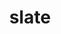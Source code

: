 ---
title: "slate"
layout: cache
categories: [package, develop-2024-03-03]
meta: {"versions": ["2023.08.25"], "compilers": ["cce@=15.0.1", "gcc@=10.3.0", "gcc@=11.4.0", "gcc@=9.4.0", "oneapi@=2024.0.0"], "oss": ["rhel8", "sle_hpc15", "ubuntu20.04", "ubuntu22.04"], "platforms": ["linux"], "targets": ["neoverse_v1", "neoverse_v2", "ppc64le", "x86_64_v3", "x86_64_v4", "zen4"], "stacks": ["e4s", "e4s-cray-rhel", "e4s-cray-sles", "e4s-neoverse-v2", "e4s-neoverse_v1", "e4s-oneapi", "e4s-power", "root"], "num_specs": 14, "num_specs_by_stack": {"e4s-cray-rhel": 1, "root": 14, "e4s-cray-sles": 1, "e4s-power": 2, "e4s-neoverse_v1": 4, "e4s-neoverse-v2": 4, "e4s": 1, "e4s-oneapi": 1}}
spec_details: [{"hash": "rgnadtdjl4g7oz3aze223cknfk5jlkcz", "compiler": "cce@=15.0.1", "versions": ["2023.08.25"], "os": "rhel8", "platform": "linux", "target": "zen4", "variants": ["build_system=cmake", "build_type=Release", "~cuda", "generator=make", "~ipo", "+mpi", "+openmp", "~rocm", "+shared", "~sycl"], "stacks": ["e4s-cray-rhel", "root"], "size": "-", "tarball": "https://binaries.spack.io/releases/develop-2024-03-03/build_cache/linux-rhel8-zen4/cce-15.0.1/slate-2023.08.25/linux-rhel8-zen4-cce-15.0.1-slate-2023.08.25-rgnadtdjl4g7oz3aze223cknfk5jlkcz.spack"}, {"hash": "ns4xcjr33n3agkpmn2yqz3bfw6i5f3il", "compiler": "gcc@=10.3.0", "versions": ["2023.08.25"], "os": "sle_hpc15", "platform": "linux", "target": "x86_64_v4", "variants": ["build_system=cmake", "build_type=Release", "~cuda", "generator=make", "~ipo", "+mpi", "+openmp", "~rocm", "+shared", "~sycl"], "stacks": ["e4s-cray-sles", "root"], "size": "-", "tarball": "https://binaries.spack.io/releases/develop-2024-03-03/build_cache/linux-sle_hpc15-x86_64_v4/gcc-10.3.0/slate-2023.08.25/linux-sle_hpc15-x86_64_v4-gcc-10.3.0-slate-2023.08.25-ns4xcjr33n3agkpmn2yqz3bfw6i5f3il.spack"}, {"hash": "l7evrgwq7wyu6lvsqgko6igwrb5lbm2u", "compiler": "gcc@=9.4.0", "versions": ["2023.08.25"], "os": "ubuntu20.04", "platform": "linux", "target": "ppc64le", "variants": ["build_system=cmake", "build_type=Release", "~cuda", "generator=make", "~ipo", "+mpi", "+openmp", "~rocm", "+shared", "~sycl"], "stacks": ["e4s-power", "root"], "size": "-", "tarball": "https://binaries.spack.io/releases/develop-2024-03-03/build_cache/linux-ubuntu20.04-ppc64le/gcc-9.4.0/slate-2023.08.25/linux-ubuntu20.04-ppc64le-gcc-9.4.0-slate-2023.08.25-l7evrgwq7wyu6lvsqgko6igwrb5lbm2u.spack"}, {"hash": "dglpwtwufdazekmxmfmq2wbrwivjmldy", "compiler": "gcc@=9.4.0", "versions": ["2023.08.25"], "os": "ubuntu20.04", "platform": "linux", "target": "ppc64le", "variants": ["build_system=cmake", "build_type=Release", "+cuda", "cuda_arch=70", "generator=make", "~ipo", "+mpi", "+openmp", "~rocm", "+shared", "~sycl"], "stacks": ["e4s-power", "root"], "size": "-", "tarball": "https://binaries.spack.io/releases/develop-2024-03-03/build_cache/linux-ubuntu20.04-ppc64le/gcc-9.4.0/slate-2023.08.25/linux-ubuntu20.04-ppc64le-gcc-9.4.0-slate-2023.08.25-dglpwtwufdazekmxmfmq2wbrwivjmldy.spack"}, {"hash": "lrqbno4yanc6hogzye5w3lv53qmo7yig", "compiler": "gcc@=11.4.0", "versions": ["2023.08.25"], "os": "ubuntu22.04", "platform": "linux", "target": "neoverse_v1", "variants": ["build_system=cmake", "build_type=Release", "+cuda", "cuda_arch=75", "generator=make", "~ipo", "+mpi", "+openmp", "~rocm", "+shared", "~sycl"], "stacks": ["e4s-neoverse_v1", "root"], "size": "-", "tarball": "https://binaries.spack.io/releases/develop-2024-03-03/build_cache/linux-ubuntu22.04-neoverse_v1/gcc-11.4.0/slate-2023.08.25/linux-ubuntu22.04-neoverse_v1-gcc-11.4.0-slate-2023.08.25-lrqbno4yanc6hogzye5w3lv53qmo7yig.spack"}, {"hash": "tdyddk2ehqxbzx53lltydtix2h3ous5b", "compiler": "gcc@=11.4.0", "versions": ["2023.08.25"], "os": "ubuntu22.04", "platform": "linux", "target": "neoverse_v1", "variants": ["build_system=cmake", "build_type=Release", "+cuda", "cuda_arch=90", "generator=make", "~ipo", "+mpi", "+openmp", "~rocm", "+shared", "~sycl"], "stacks": ["e4s-neoverse_v1", "root"], "size": "-", "tarball": "https://binaries.spack.io/releases/develop-2024-03-03/build_cache/linux-ubuntu22.04-neoverse_v1/gcc-11.4.0/slate-2023.08.25/linux-ubuntu22.04-neoverse_v1-gcc-11.4.0-slate-2023.08.25-tdyddk2ehqxbzx53lltydtix2h3ous5b.spack"}, {"hash": "l7lrcqz2rr6x377fo5d3vbnrb54sbgei", "compiler": "gcc@=11.4.0", "versions": ["2023.08.25"], "os": "ubuntu22.04", "platform": "linux", "target": "neoverse_v1", "variants": ["build_system=cmake", "build_type=Release", "+cuda", "cuda_arch=80", "generator=make", "~ipo", "+mpi", "+openmp", "~rocm", "+shared", "~sycl"], "stacks": ["e4s-neoverse_v1", "root"], "size": "-", "tarball": "https://binaries.spack.io/releases/develop-2024-03-03/build_cache/linux-ubuntu22.04-neoverse_v1/gcc-11.4.0/slate-2023.08.25/linux-ubuntu22.04-neoverse_v1-gcc-11.4.0-slate-2023.08.25-l7lrcqz2rr6x377fo5d3vbnrb54sbgei.spack"}, {"hash": "lb3e7rrhx2opghyomre44nvk5f37h263", "compiler": "gcc@=11.4.0", "versions": ["2023.08.25"], "os": "ubuntu22.04", "platform": "linux", "target": "neoverse_v1", "variants": ["build_system=cmake", "build_type=Release", "~cuda", "generator=make", "~ipo", "+mpi", "+openmp", "~rocm", "+shared", "~sycl"], "stacks": ["e4s-neoverse_v1", "root"], "size": "-", "tarball": "https://binaries.spack.io/releases/develop-2024-03-03/build_cache/linux-ubuntu22.04-neoverse_v1/gcc-11.4.0/slate-2023.08.25/linux-ubuntu22.04-neoverse_v1-gcc-11.4.0-slate-2023.08.25-lb3e7rrhx2opghyomre44nvk5f37h263.spack"}, {"hash": "6rvudvuei5uw5rwvn3xe5ixdixwlj467", "compiler": "gcc@=11.4.0", "versions": ["2023.08.25"], "os": "ubuntu22.04", "platform": "linux", "target": "neoverse_v2", "variants": ["build_system=cmake", "build_type=Release", "~cuda", "generator=make", "~ipo", "+mpi", "+openmp", "~rocm", "+shared", "~sycl"], "stacks": ["e4s-neoverse-v2", "root"], "size": "-", "tarball": "https://binaries.spack.io/releases/develop-2024-03-03/build_cache/linux-ubuntu22.04-neoverse_v2/gcc-11.4.0/slate-2023.08.25/linux-ubuntu22.04-neoverse_v2-gcc-11.4.0-slate-2023.08.25-6rvudvuei5uw5rwvn3xe5ixdixwlj467.spack"}, {"hash": "tmzaoes6xaqvuqsga7wka3yi7bx26o6w", "compiler": "gcc@=11.4.0", "versions": ["2023.08.25"], "os": "ubuntu22.04", "platform": "linux", "target": "neoverse_v2", "variants": ["build_system=cmake", "build_type=Release", "+cuda", "cuda_arch=80", "generator=make", "~ipo", "+mpi", "+openmp", "~rocm", "+shared", "~sycl"], "stacks": ["e4s-neoverse-v2", "root"], "size": "-", "tarball": "https://binaries.spack.io/releases/develop-2024-03-03/build_cache/linux-ubuntu22.04-neoverse_v2/gcc-11.4.0/slate-2023.08.25/linux-ubuntu22.04-neoverse_v2-gcc-11.4.0-slate-2023.08.25-tmzaoes6xaqvuqsga7wka3yi7bx26o6w.spack"}, {"hash": "4munjvqjtl2v2ats7whyumtvg2icbig4", "compiler": "gcc@=11.4.0", "versions": ["2023.08.25"], "os": "ubuntu22.04", "platform": "linux", "target": "neoverse_v2", "variants": ["build_system=cmake", "build_type=Release", "+cuda", "cuda_arch=90", "generator=make", "~ipo", "+mpi", "+openmp", "~rocm", "+shared", "~sycl"], "stacks": ["e4s-neoverse-v2", "root"], "size": "-", "tarball": "https://binaries.spack.io/releases/develop-2024-03-03/build_cache/linux-ubuntu22.04-neoverse_v2/gcc-11.4.0/slate-2023.08.25/linux-ubuntu22.04-neoverse_v2-gcc-11.4.0-slate-2023.08.25-4munjvqjtl2v2ats7whyumtvg2icbig4.spack"}, {"hash": "tkacps4ifbqdtnwjeau3gbs3egf2ikr2", "compiler": "gcc@=11.4.0", "versions": ["2023.08.25"], "os": "ubuntu22.04", "platform": "linux", "target": "neoverse_v2", "variants": ["build_system=cmake", "build_type=Release", "+cuda", "cuda_arch=75", "generator=make", "~ipo", "+mpi", "+openmp", "~rocm", "+shared", "~sycl"], "stacks": ["e4s-neoverse-v2", "root"], "size": "-", "tarball": "https://binaries.spack.io/releases/develop-2024-03-03/build_cache/linux-ubuntu22.04-neoverse_v2/gcc-11.4.0/slate-2023.08.25/linux-ubuntu22.04-neoverse_v2-gcc-11.4.0-slate-2023.08.25-tkacps4ifbqdtnwjeau3gbs3egf2ikr2.spack"}, {"hash": "4z4wbt2zao332puo23ied7iggzs2rqqu", "compiler": "gcc@=11.4.0", "versions": ["2023.08.25"], "os": "ubuntu22.04", "platform": "linux", "target": "x86_64_v3", "variants": ["build_system=cmake", "build_type=Release", "~cuda", "generator=make", "~ipo", "+mpi", "+openmp", "~rocm", "+shared", "~sycl"], "stacks": ["root", "e4s"], "size": "-", "tarball": "https://binaries.spack.io/releases/develop-2024-03-03/build_cache/linux-ubuntu22.04-x86_64_v3/gcc-11.4.0/slate-2023.08.25/linux-ubuntu22.04-x86_64_v3-gcc-11.4.0-slate-2023.08.25-4z4wbt2zao332puo23ied7iggzs2rqqu.spack"}, {"hash": "uhgz5na6hn437wuooegydrkgsmauvgsi", "compiler": "oneapi@=2024.0.0", "versions": ["2023.08.25"], "os": "ubuntu22.04", "platform": "linux", "target": "x86_64_v3", "variants": ["build_system=cmake", "build_type=Release", "~cuda", "generator=make", "~ipo", "+mpi", "+openmp", "~rocm", "+shared", "~sycl"], "stacks": ["e4s-oneapi", "root"], "size": "-", "tarball": "https://binaries.spack.io/releases/develop-2024-03-03/build_cache/linux-ubuntu22.04-x86_64_v3/oneapi-2024.0.0/slate-2023.08.25/linux-ubuntu22.04-x86_64_v3-oneapi-2024.0.0-slate-2023.08.25-uhgz5na6hn437wuooegydrkgsmauvgsi.spack"}]
---